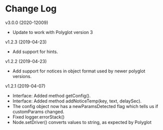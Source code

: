 # Change Log

v3.0.0 (2020-12009)
* Update to work with Polyglot version 3

v1.2.3 (2019-04-23)
* Add support for hints.

v1.2.2 (2019-04-23)
* Add support for notices in object format used by newer polyglot 
versions.

v1.2.1 (2019-04-07)

* Interface: Added method getConfig().
* Interface: Added method addNoticeTemp(key, text, delaySec).
* The config object now has a newParamsDetected flag which tells us if
customParams changed.
* Fixed logger.errorStack()
* Node.setDriver() converts values to string, as expected by Polyglot
